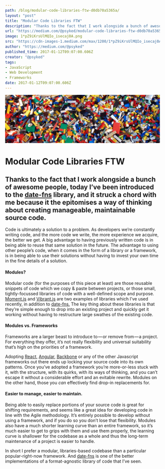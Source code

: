 ```yaml
---
path: /blog/modular-code-libraries-ftw-d0db70a5365a/
layout: "post"
title: "Modular Code Libraries FTW"
description: "Thanks to the fact that I work alongside a bunch of awesome people, today I’ve been introduced to the date-fns library, and it struck a…"
url: "https://medium.com/@psyked/modular-code-libraries-ftw-d0db70a5365a"
image: 1*pZ9iKrsUlMQIo_isecaj0A.png
src: "https://cdn-images-1.medium.com/max/1200/1*pZ9iKrsUlMQIo_isecaj0A.png"
author: "https://medium.com/@psyked"
published_time: 2017-01-12T09:07:00.606Z
creator: "@psyked"
tags:
- JavaScript
- Web Development
- Frameworks
date: 2017-01-12T09:07:00.606Z
---
```


![](1*pZ9iKrsUlMQIo_isecaj0A.png)

# Modular Code Libraries FTW

## Thanks to the fact that I work alongside a bunch of awesome people, today I’ve been introduced to the [date-fns](https://date-fns.org/) library, and it struck a chord with me because it the epitomises a way of thinking about creating manageable, maintainable source code.

Code is ultimately a solution to a problem. As developers we’re constantly writing code, and the more code we write, the more experience we acquire, the better we get. A big advantage to having previously written code is in being able to reuse that same solution in the future. The advantage to using other people’s code, when it comes in the form of a library or a framework, is in being able to use their solutions without having to invest your own time in the fine details of a solution.

#### Modules?

Modular code (for the purposes of this piece at least) are those reusable snippets of code which we copy & paste between projects, or those small, tightly-focussed libraries of code with a well-defined scope and purpose. [Moment.js](http://momentjs.com/) and [Vibrant.js](http://jariz.github.io/vibrant.js/) are two examples of libraries which I’ve used recently, in addition to [date-fns.](https://date-fns.org/) The key thing about these libraries is that they’re simple enough to drop into an existing project and quickly get it working without having to restructure large swathes of the existing code.

#### Modules vs. Frameworks

Frameworks are a larger beast to introduce to — or remove from — a project. For everything they offer, it’s not really flexibility and universal suitability that’s high on the priorities of a framework.

Adopting [React](https://facebook.github.io/react/), [Angular](https://angularjs.org/), [Backbone](http://backbonejs.org/) or any of the other Javascript frameworks out there ends up locking your source code into its own patterns. Once you’ve adopted a framework you’re more-or-less stuck with it, with the structure, with its quirks, with its ways of thinking, and you can’t escape it without a considerable effort and an evitable rewrite. Modules on the other hand, those you _can_ effectively find drop-in replacements for.

#### Easier to manage, easier to maintain.

Being able to easily replace portions of your source code is great for shifting requirements, and seems like a great idea for developing code in line with the Agile methodology. It’s entirely possible to develop without using a framework, and if you do so you don’t lose that flexibility. Modules also have a much shorter learning curve than an entire framework, so it’s much easier to get to grips with them and use them properly, the learning curve is shallower for the codebase as a whole and thus the long-term maintenance of a project is easier to handle.

In short I prefer a modular, libraries-based codebase than a particular popular-right-now framework. And [date-fns](https://date-fns.org/) is one of the better implementations of a format-agnostic library of code that I’ve seen.